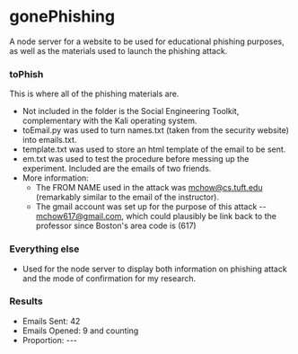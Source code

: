 # gonePhishing

A node server for a website to be used for educational phishing purposes, as well as the materials used to launch the phishing attack.

### toPhish

This is where all of the phishing materials are.
- Not included in the folder is the Social Engineering Toolkit, complementary with the Kali operating system.
- toEmail.py was used to turn names.txt (taken from the security website) into emails.txt.
- template.txt was used to store an html template of the email to be sent.
- em.txt was used to test the procedure before messing up the experiment. Included are the emails of two friends.
- More information:
    - The FROM NAME used in the attack was mchow@cs.tuft.edu (remarkably similar to the email of the instructor).
    - The gmail account was set up for the purpose of this attack -- mchow617@gmail.com, which could plausibly be link back to the professor since Boston's area code is (617)

### Everything else
- Used for the node server to display both information on phishing attack and the mode of confirmation for my research.

### Results
- Emails Sent: 42
- Emails Opened: 9 and counting
- Proportion: ---